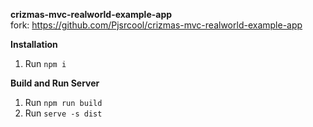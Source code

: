 **crizmas-mvc-realworld-example-app**\
fork: https://github.com/Pjsrcool/crizmas-mvc-realworld-example-app

**Installation**
1. Run `npm i`

**Build and Run Server**
1. Run `npm run build`
2. Run `serve -s dist`
